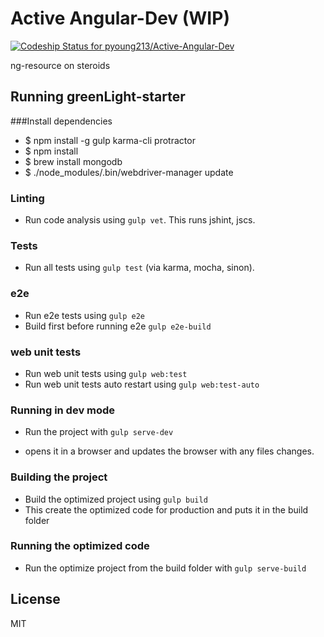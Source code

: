 Active Angular-Dev (WIP)
========

[ ![Codeship Status for pyoung213/Active-Angular-Dev](https://codeship.com/projects/a43c4fe0-e251-0133-c3fc-5e7bb9818a79/status?branch=master)](https://codeship.com/projects/145579)

ng-resource on steroids

## Running greenLight-starter

###Install dependencies

  - $ npm install -g gulp karma-cli protractor
  - $ npm install
  - $ brew install mongodb
  - $ ./node_modules/.bin/webdriver-manager update

### Linting
 - Run code analysis using `gulp vet`. This runs jshint, jscs.

### Tests
 - Run all tests using `gulp test` (via karma, mocha, sinon).

### e2e
  - Run e2e tests using `gulp e2e`
  - Build first before running e2e `gulp e2e-build`

### web unit tests
  - Run web unit tests using `gulp web:test`
  - Run web unit tests auto restart using `gulp web:test-auto`

### Running in dev mode
 - Run the project with `gulp serve-dev`

 - opens it in a browser and updates the browser with any files changes.

### Building the project
 - Build the optimized project using `gulp build`
 - This create the optimized code for production and puts it in the build folder

### Running the optimized code
 - Run the optimize project from the build folder with `gulp serve-build`

## License

MIT
